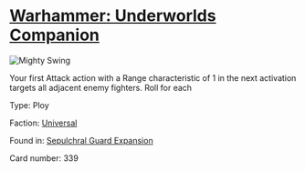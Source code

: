 # [Warhammer: Underworlds Companion](https://guidokessels.github.io/wh-underworlds)

  

![Mighty Swing](https://warhammerunderworlds.com/wp-content/uploads/sites/6/2017/12/339_ENG-Mighty-Swing.png)

Your first Attack action with a Range characteristic of 1 in the next activation targets all adjacent enemy fighters. Roll for each

Type: Ploy

Faction: [Universal](https://guidokessels.github.io/wh-underworlds/factions/universal.md)

Found in: [Sepulchral Guard Expansion](https://guidokessels.github.io/wh-underworlds/locations/sepulchral-guard-expansion.md)

Card number: 339

